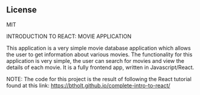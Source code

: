 ## License

MIT

[gh-page]: http://btholt.github.io/complete-intro-to-react/


INTRODUCTION TO REACT: MOVIE APPLICATION

This application is a very simple movie database application which allows the user to get information about various movies.
The functionality for this application is very simple, the user can search for movies and view the details of each movie.
It is a fully frontend app, written in Javascript/React.

NOTE: The code for this project is the result of following the React tutorial found at this link:
https://btholt.github.io/complete-intro-to-react/

